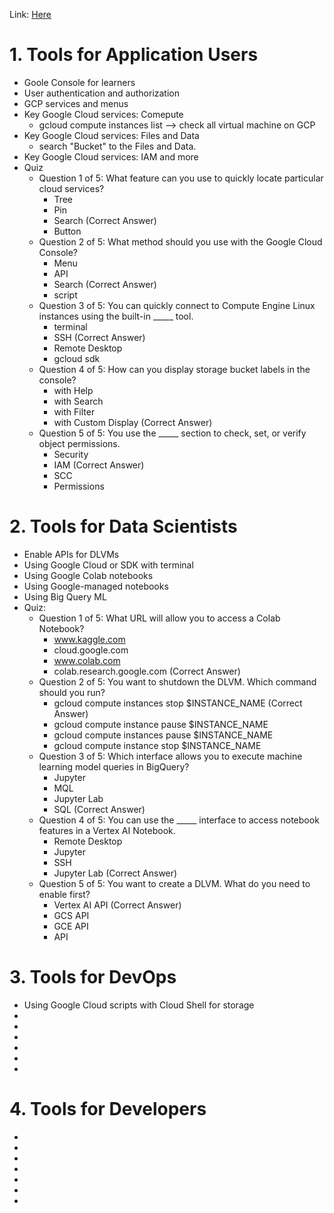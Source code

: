 Link: [Here](https://www.linkedin.com/learning/learning-google-cloud-developer-and-devops-tools/state-of-google-cloud-tools?autoplay=true&contextUrn=urn%3Ali%3AlyndaLearningPath%3A57fbd40f3dd5594c8cb04601&resume=false&u=35519164)
# 1. Tools for Application Users
* Goole Console for learners
* User authentication and authorization
* GCP services and menus
* Key Google Cloud services: Comepute 
    - gcloud compute instances list --> check all virtual machine on GCP
* Key Google Cloud services: Files and Data
    - search "Bucket" to the Files and Data. 
* Key Google Cloud services: IAM and more
* Quiz
    * Question 1 of 5: What feature can you use to quickly locate particular cloud services?
        * Tree
        * Pin
        * Search  (Correct Answer)
        * Button
    * Question 2 of 5: What method should you use with the Google Cloud Console?
        * Menu
        * API
        * Search  (Correct Answer)
        * script
    * Question 3 of 5: You can quickly connect to Compute Engine Linux instances using the built-in _____ tool.
        * terminal
        * SSH (Correct Answer)
        * Remote Desktop
        * gcloud sdk
    * Question 4 of 5: How can you display storage bucket labels in the console?
        * with Help
        * with Search
        * with Filter
        * with Custom Display (Correct Answer)
    * Question 5 of 5: You use the _____ section to check, set, or verify object permissions.
        * Security
        * IAM (Correct Answer)
        * SCC
        * Permissions
# 2. Tools for Data Scientists
  * Enable APIs for DLVMs
  * Using Google Cloud or SDK with terminal
  * Using Google Colab notebooks
  * Using Google-managed notebooks
  * Using Big Query ML
  * Quiz:
    * Question 1 of 5: What URL will allow you to access a Colab Notebook?
      * www.kaggle.com
      * cloud.google.com
      * www.colab.com
      * colab.research.google.com (Correct Answer)
    * Question 2 of 5: You want to shutdown the DLVM. Which command should you run?
      * gcloud compute instances stop $INSTANCE_NAME (Correct Answer)
      * gcloud compute instance pause $INSTANCE_NAME
      * gcloud compute instances pause $INSTANCE_NAME
      * gcloud compute instance stop $INSTANCE_NAME
    * Question 3 of 5: Which interface allows you to execute machine learning model queries in BigQuery?
      * Jupyter
      * MQL
      * Jupyter Lab
      * SQL (Correct Answer)
    * Question 4 of 5: You can use the _____ interface to access notebook features in a Vertex AI Notebook.
      * Remote Desktop
      * Jupyter
      * SSH
      * Jupyter Lab (Correct Answer)
    * Question 5 of 5: You want to create a DLVM. What do you need to enable first?
      * Vertex AI API (Correct Answer)
      * GCS API
      * GCE API
      * API
# 3. Tools for DevOps
* Using Google Cloud scripts with Cloud Shell for storage
*
*
*
*
*
*
# 4. Tools for Developers
*
*
*
*
*
*
*